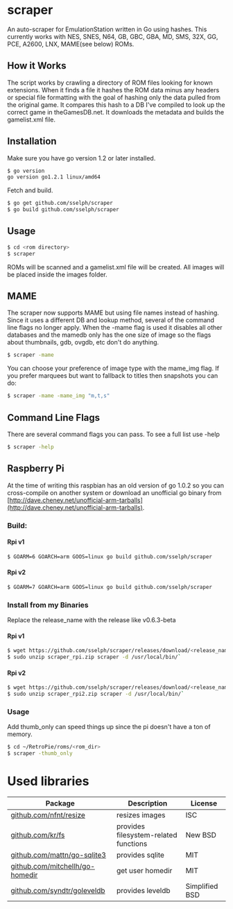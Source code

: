 scraper
=======

An auto-scraper for EmulationStation written in Go using hashes.
This currently works with NES, SNES, N64, GB, GBC, GBA, MD, SMS, 32X, GG, PCE, A2600, LNX, MAME(see below) ROMs.

How it Works
------------
The script works by crawling a directory of ROM files looking for known extensions. When it finds a file it hashes the ROM data minus any headers or special file formatting with the goal of hashing only the data pulled from the original game. It compares this hash to a DB I've compiled to look up the correct game in theGamesDB.net. It downloads the metadata and builds the gamelist.xml file.

Installation
------------

Make sure you have go version 1.2 or later installed.

```bash
$ go version
go version go1.2.1 linux/amd64
```

Fetch and build.

```bash
$ go get github.com/sselph/scraper
$ go build github.com/sselph/scraper
```

Usage
-----

```bash
$ cd <rom directory>
$ scraper
```

ROMs will be scanned and a gamelist.xml file will be created. All images will be placed inside the images folder.

MAME
----
The scraper now supports MAME but using file names instead of hashing. Since it uses a different DB and lookup method, several of the command line flags no longer apply. When the -mame flag is used it disables all other databases and the mamedb only has the one size of image so the flags about thumbnails, gdb, ovgdb, etc don't do anything.

```bash
$ scraper -mame
```

You can choose your preference of image type with the mame_img flag. If you prefer marquees but want to fallback to titles then snapshots you can do:
```bash
$ scraper -mame -mame_img "m,t,s"
```

Command Line Flags
------------------
There are several command flags you can pass. To see a full list use -help

```bash
$ scraper -help
```

Raspberry Pi
------------
At the time of writing this raspbian has an old version of go 1.0.2 so you can cross-compile on another system or download an unofficial go binary from [http://dave.cheney.net/unofficial-arm-tarballs](http://dave.cheney.net/unofficial-arm-tarballs).

### Build:

#### Rpi v1
```bash
$ GOARM=6 GOARCH=arm GOOS=linux go build github.com/sselph/scraper
```
#### Rpi v2
```bash
$ GOARM=7 GOARCH=arm GOOS=linux go build github.com/sselph/scraper
```

### Install from my Binaries

Replace the release_name with the release like v0.6.3-beta

#### Rpi v1
```bash
$ wget https://github.com/sselph/scraper/releases/download/<release_name>/scraper_rpi.zip
$ sudo unzip scraper_rpi.zip scraper -d /usr/local/bin/`
```
#### Rpi v2
```bash
$ wget https://github.com/sselph/scraper/releases/download/<release_name>/scraper_rpi2.zip
$ sudo unzip scraper_rpi2.zip scraper -d /usr/local/bin/`
```

### Usage
Add thumb_only can speed things up since the pi doesn't have a ton of memory.

```bash
$ cd ~/RetroPie/roms/<rom_dir>
$ scraper -thumb_only
```

Used libraries
==============

| Package | Description | License |
| --- | --- | --- |
| [github.com/nfnt/resize](https://github.com/nfnt/resize) | resizes images | ISC |
| [github.com/kr/fs](https://github.com/kr/fs) | provides filesystem-related functions | New BSD |
| [github.com/mattn/go-sqlite3](https://github.com/mattn/go-sqlite3) | provides sqlite | MIT |
| [github.com/mitchellh/go-homedir](https://github.com/mitchellh/go-homedir) | get user homedir | MIT |
| [github.com/syndtr/goleveldb](https://github.com/syndtr/goleveldb) | provides leveldb | Simplified BSD |
